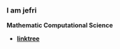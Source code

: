 ### I am jefri <br>
<b>Mathematic Computational Science</b>

- [**linktree**](https://linktr.ee/jefrifrans)
